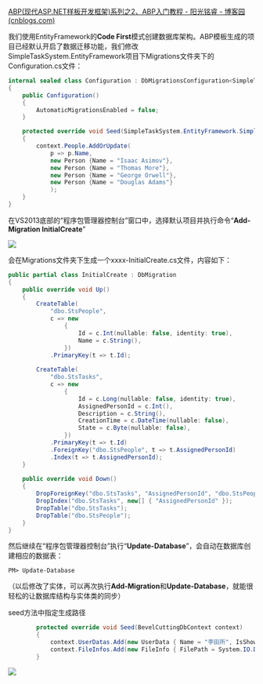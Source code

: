 [ABP(现代ASP.NET样板开发框架)系列之2、ABP入门教程 - 阳光铭睿 - 博客园 (cnblogs.com)](https://www.cnblogs.com/mienreal/p/4532077.html)

我们使用EntityFramework的**Code First**模式创建数据库架构。ABP模板生成的项目已经默认开启了数据迁移功能，我们修改SimpleTaskSystem.EntityFramework项目下Migrations文件夹下的Configuration.cs文件：

```C#
internal sealed class Configuration : DbMigrationsConfiguration<SimpleTaskSystem.EntityFramework.SimpleTaskSystemDbContext>
{
    public Configuration()
    {
        AutomaticMigrationsEnabled = false;
    }

    protected override void Seed(SimpleTaskSystem.EntityFramework.SimpleTaskSystemDbContext context)
    {
        context.People.AddOrUpdate(
            p => p.Name,
            new Person {Name = "Isaac Asimov"},
            new Person {Name = "Thomas More"},
            new Person {Name = "George Orwell"},
            new Person {Name = "Douglas Adams"}
            );
    }
}
```

在VS2013底部的“程序包管理器控制台”窗口中，选择默认项目并执行命令“**Add-Migration InitialCreate**”

![](https://yjh-image.oss-cn-shanghai.aliyuncs.com/img/20220722145335.png)

会在Migrations文件夹下生成一个xxxx-InitialCreate.cs文件，内容如下：

```C#
public partial class InitialCreate : DbMigration
{
    public override void Up()
    {
        CreateTable(
            "dbo.StsPeople",
            c => new
                {
                    Id = c.Int(nullable: false, identity: true),
                    Name = c.String(),
                })
            .PrimaryKey(t => t.Id);
            
        CreateTable(
            "dbo.StsTasks",
            c => new
                {
                    Id = c.Long(nullable: false, identity: true),
                    AssignedPersonId = c.Int(),
                    Description = c.String(),
                    CreationTime = c.DateTime(nullable: false),
                    State = c.Byte(nullable: false),
                })
            .PrimaryKey(t => t.Id)
            .ForeignKey("dbo.StsPeople", t => t.AssignedPersonId)
            .Index(t => t.AssignedPersonId);            
    }
        
    public override void Down()
    {
        DropForeignKey("dbo.StsTasks", "AssignedPersonId", "dbo.StsPeople");
        DropIndex("dbo.StsTasks", new[] { "AssignedPersonId" });
        DropTable("dbo.StsTasks");
        DropTable("dbo.StsPeople");
    }
}
```

然后继续在“程序包管理器控制台”执行“**Update-Database**”，会自动在数据库创建相应的数据表：

`PM> Update-Database`

（以后修改了实体，可以再次执行**Add-Migration**和**Update-Database**，就能很轻松的让数据库结构与实体类的同步）

seed方法中指定生成路径

```C#
        protected override void Seed(BevelCuttingDbContext context)
        {
            context.UserDatas.Add(new UserData { Name = "李田所", IsShowLogin = true, Password = "114514" });
            context.FileInfos.Add(new FileInfo { FilePath = System.IO.Directory.GetCurrentDirectory(), SaveTime = DateTime.Now });
        }
```

![](https://yjh-image.oss-cn-shanghai.aliyuncs.com/img/20220726135338.png)